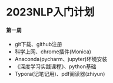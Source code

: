 #  2023NLP入门计划

#### 第一周

- git下载、github注册
- 科学上网、chrome插件(Monica)
- Anaconda(pycharm、jupyter)环境安装
- 《深度学习实践课程》、python基础
- Typora(记笔记用)、pdf阅读器(zhiyun)